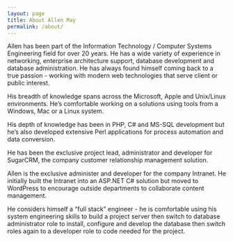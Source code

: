 ```yaml
---
layout: page
title: About Allen May
permalink: /about/
---
```


<!-- This is the base Jekyll theme. You can find out more info about customizing your Jekyll theme, as well as basic Jekyll usage documentation at [jekyllrb.com](http://jekyllrb.com/)

You can find the source code for the Jekyll new theme at: [github.com/jglovier/jekyll-new](https://github.com/jglovier/jekyll-new)

You can find the source code for Jekyll at [github.com/jekyll/jekyll](https://github.com/jekyll/jekyll) -->

Allen has been part of the Information Technology / Computer Systems Engineering field for over 20 years. He has a wide variety of experience in networking, enterprise architecture support, database development and database administration. He has always found himself coming back to a true passion - working with modern web technologies that serve client or public interest.

His breadth of knowledge spans across the Microsoft, Apple and Unix/Linux environments. He’s comfortable working on a solutions using tools from a Windows, Mac or a Linux system.

His depth of knowledge has been in PHP, C# and MS-SQL development but he’s also developed extensive Perl applications for process automation and data conversion. 

He has been the exclusive project lead, administrator and developer for SugarCRM, the company customer relationship management solution. 

Allen is the exclusive administer and developer for the company Intranet. He initially built the Intranet into an ASP.NET C# solution but moved to WordPress to encourage outside departments to collaborate content management. 

He considers himself a “full stack” engineer - he is comfortable using his system engineering skills to build a project server then switch to database administrator role to install, configure and develop the database then switch roles again to a developer role to code needed for the project.

